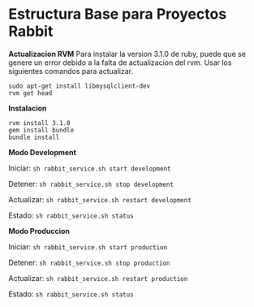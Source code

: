 **Estructura Base para Proyectos Rabbit**
=========================================

**Actualizacion RVM**
Para instalar la version 3.1.0 de ruby, puede que se genere un error debido a la falta de actualizacion del rvm.
Usar los siguientes comandos para actualizar.
```
sudo apt-get install libmysqlclient-dev
rvm get head
```

**Instalacion** 
```
rvm install 3.1.0
gem install bundle
bundle install
```


**Modo Development** 

Iniciar: `sh rabbit_service.sh start development`

Detener: `sh rabbit_service.sh stop development`

Actualizar: `sh rabbit_service.sh restart development`

Estado: `sh rabbit_service.sh status`


**Modo Produccion** 

Iniciar: `sh rabbit_service.sh start production`

Detener: `sh rabbit_service.sh stop production`

Actualizar: `sh rabbit_service.sh restart production`

Estado: `sh rabbit_service.sh status`

